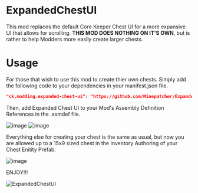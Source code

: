 # ExpandedChestUI
This mod replaces the default Core Keeper Chest UI for a more expansive UI that allows for scrolling. **THIS MOD DOES NOTHING ON IT'S OWN**, but is rather to help Modders more easily create larger chests.

# Usage
For those that wish to use this mod to create thier own chests. Simply add the following code to your dependencies in your manifest.json file.
```json
"ck.modding.expanded-chest-ui": "https://github.com/Minepatcher/ExpandedChestUI.git?path=/Assets/ExpandedChestUI#main"
```
Then, add Expanded Chest UI to your Mod's Assembly Definition References in the .asmdef file.

![image](https://github.com/user-attachments/assets/a8a56bf6-20e0-4a50-8f25-113b09ff2381)
![image](https://github.com/user-attachments/assets/649bf323-15ac-4e04-9d29-5da5367a534b)

Everything else for creating your chest is the same as usual, but now you are allowed up to a 15x9 sized chest in the Inventory Authoring of your Chest Enitity Prefab.

![image](https://github.com/user-attachments/assets/707b122e-bef7-404b-b834-c3dec9c82506)

ENJOY!!!

![ExpandedChestUI](https://github.com/user-attachments/assets/a389ba69-3cb3-495b-888d-e37e6d2ba599)

